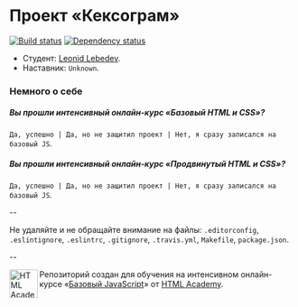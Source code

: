 # Проект «Кексограм»

[![Build status][travis-image]][travis-url]
[![Dependency status][dependency-image]][dependency-url]

* Студент: [Leonid Lebedev](https://htmlacademy.ru/profile/id67135).
* Наставник: `Unknown`.

### Немного о себе

##### Вы прошли интенсивный онлайн-курс «Базовый HTML и CSS»?
`Да, успешно | Да, но не защитил проект | Нет, я сразу записался на базовый JS`.

##### Вы прошли интенсивный онлайн-курс «Продвинутый HTML и CSS»?
`Да, успешно | Да, но не защитил проект | Нет, я сразу записался на базовый JS`.

--

Не удаляйте и не обращайте внимание на файлы: `.editorconfig`, `.eslintignore`, `.eslintrc`, `.gitignore`, `.travis.yml`, `Makefile`, `package.json`.

--

<a href="https://htmlacademy.ru/js_intensive"><img align="left" width="50" height="50" title="HTML Academy" src="https://htmlacademy.ru/static/img/logo-github-javascript.svg"></a>

Репозиторий создан для обучения на интенсивном онлайн-курсе «[Базовый JavaScript](https://htmlacademy.ru/js_intensive)» от [HTML Academy](https://htmlacademy.ru).

[travis-image]: https://travis-ci.org/js-htmlacademy/67135-keksogram.svg?branch=master
[travis-url]: https://travis-ci.org/js-htmlacademy/67135-keksogram
[dependency-image]: https://david-dm.org/js-htmlacademy/67135-keksogram.svg?style=flat-square
[dependency-url]: https://david-dm.org/js-htmlacademy/67135-keksogram
